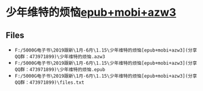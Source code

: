 # 少年维特的烦恼[epub+mobi+azw3](分享QQ群：473971899)

## Files

- `F:/5000G电子书\2019跟新\1月-6月\1.15\少年维特的烦恼[epub+mobi+azw3](分享QQ群：473971899)\少年维特的烦恼.azw3`
- `F:/5000G电子书\2019跟新\1月-6月\1.15\少年维特的烦恼[epub+mobi+azw3](分享QQ群：473971899)\少年维特的烦恼.epub`
- `F:/5000G电子书\2019跟新\1月-6月\1.15\少年维特的烦恼[epub+mobi+azw3](分享QQ群：473971899)\files.txt`
